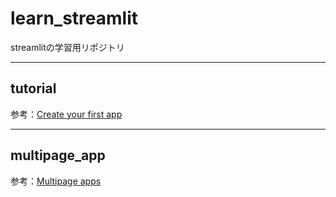 # learn_streamlit

streamlitの学習用リポジトリ

---

## tutorial

参考：[Create your first app](https://docs.streamlit.io/library/get-started/create-an-app)

---

## multipage_app

参考：[Multipage apps](https://docs.streamlit.io/library/get-started/multipage-apps)
